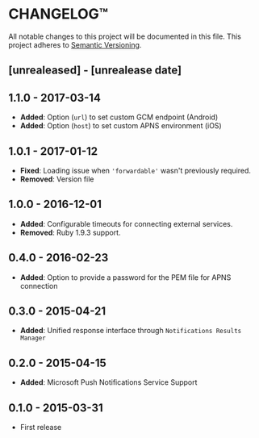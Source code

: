 # CHANGELOG™
All notable changes to this project will be documented in this file.
This project adheres to [Semantic Versioning](http://semver.org/).

## [unrealeased] - [unrealease date]

## 1.1.0 - 2017-03-14
- **Added**: Option (`url`) to set custom GCM endpoint (Android)
- **Added**: Option (`host`) to set custom APNS environment (iOS)

## 1.0.1 - 2017-01-12
- **Fixed**: Loading issue when `'forwardable'` wasn't previously required.
- **Removed**: Version file

## 1.0.0 - 2016-12-01
- **Added**: Configurable timeouts for connecting external services.
- **Removed**: Ruby 1.9.3 support.

## 0.4.0 - 2016-02-23
- **Added**: Option to provide a password for the PEM file for APNS connection

## 0.3.0 - 2015-04-21
- **Added**: Unified response interface through `Notifications Results Manager`

## 0.2.0 - 2015-04-15
- **Added**: Microsoft Push Notifications Service Support

## 0.1.0 - 2015-03-31
- First release
